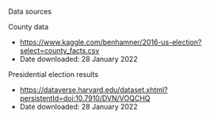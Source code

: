 Data sources

County data
- https://www.kaggle.com/benhamner/2016-us-election?select=county_facts.csv
- Date downloaded: 28 January 2022

Presidential election results
- https://dataverse.harvard.edu/dataset.xhtml?persistentId=doi:10.7910/DVN/VOQCHQ
- Date downloaded: 28 January 2022

